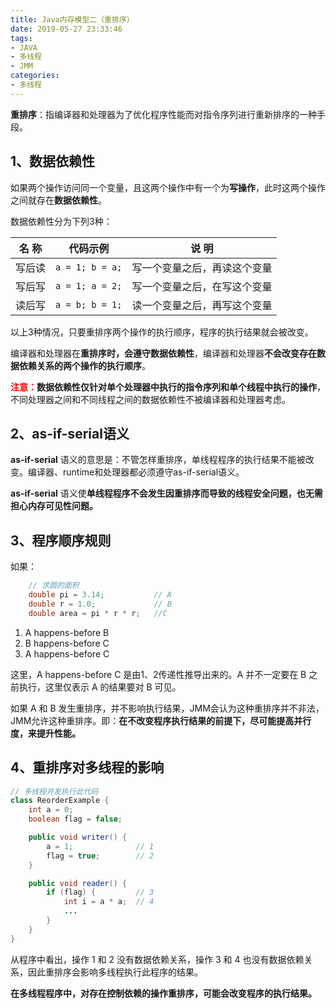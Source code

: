 ```yaml
---
title: Java内存模型二（重排序）
date: 2019-05-27 23:33:46
tags:
- JAVA
- 多线程
- JMM
categories:
- 多线程
---
```


**重排序**：指编译器和处理器为了优化程序性能而对指令序列进行重新排序的一种手段。

## 1、数据依赖性

如果两个操作访问同一个变量，且这两个操作中有一个为**写操作**，此时这两个操作之间就存在**数据依赖性**。

数据依赖性分为下列3种：

<!-- more -->

| 名  称 | 代码示例 | 说  明 |
| ------ | ------ | ------ |
| 写后读 | `a = 1; b = a;` | 写一个变量之后，再读这个变量 |
| 写后写 | `a = 1; a = 2;` | 写一个变量之后，在写这个变量 |
| 读后写 | `a = b; b = 1;` | 读一个变量之后，再写这个变量 |

以上3种情况，只要重排序两个操作的执行顺序，程序的执行结果就会被改变。

编译器和处理器在**重排序时，会遵守数据依赖性**，编译器和处理器**不会改变存在数据依赖关系的两个操作的执行顺序**。

<font color="red">**注意：**</font>**数据依赖性仅针对单个处理器中执行的指令序列和单个线程中执行的操作**，不同处理器之间和不同线程之间的数据依赖性不被编译器和处理器考虑。

## 2、as-if-serial语义

**as-if-serial** 语义的意思是：不管怎样重排序，单线程程序的执行结果不能被改变。编译器、runtime和处理器都必须遵守as-if-serial语义。

**as-if-serial** 语义使**单线程程序不会发生因重排序而导致的线程安全问题，也无需担心内存可见性问题。**

## 3、程序顺序规则

如果：
```java
	// 求圆的面积
	double pi = 3.14;			// A
	double r = 1.0;				// B
	double area = pi * r * r;	//C
```

1) A happens-before B
2) B happens-before C
3) A happens-before C

这里，A happens-before C 是由1、2传递性推导出来的。A 并不一定要在 B 之前执行，这里仅表示 A 的结果要对 B 可见。

如果 A 和 B 发生重排序，并不影响执行结果，JMM会认为这种重排序并不非法，JMM允许这种重排序。即：**在不改变程序执行结果的前提下，尽可能提高并行度，来提升性能。**

## 4、重排序对多线程的影响

```java
// 多线程并发执行此代码
class ReorderExample {
    int a = 0;
    boolean flag = false;

    public void writer() {
        a = 1;              // 1
        flag = true;        // 2
    }

    public void reader() {
        if (flag) {         // 3
            int i = a * a;  // 4
            ...
        }
    }
}
```

从程序中看出，操作 1 和 2 没有数据依赖关系，操作 3 和 4 也没有数据依赖关系，因此重排序会影响多线程执行此程序的结果。

**在多线程程序中，对存在控制依赖的操作重排序，可能会改变程序的执行结果。**


